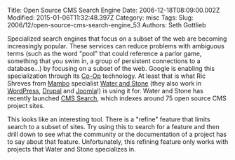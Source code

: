 Title: Open Source CMS Search Engine
Date: 2006-12-18T08:09:00.002Z
Modified: 2015-01-06T11:32:48.397Z
Category: misc
Tags: 
Slug: 2006/12/open-source-cms-search-engine_53
Authors: Seth Gottlieb

Specialized search engines that focus on a subset of the web are becoming increasingly popular.  These services can reduce problems with ambiguous terms (such as the word "pool" that could reference a parlor game, something that you swim in, a group of persistent connections to a database...) by focusing on a subset of the web.  Google is enabling this specialization through its [Co-Op](http://google.com/coop) technology.  At least that is what Ric Shreves from [Mambo](http://www.mambo-foundation.org/) specialist [Water and Stone](http://waterandstone.com/) (they also work in [WordPress](http://wordpress.org), [Drupal](http://drupal.org) and [Joomla](http://joomla.org)!) is using it for.  Water and Stone has recently launched [CMS Search](http://cms-search.waterandstone.com), which indexes around 75 open source CMS project sites.   
  
This looks like an interesting tool.  There is a "refine" feature that limits search to a subset of sites.  Try using this to search for a feature and then drill down to see what the community or the documentation of a project has to say about that feature.   Unfortunately, this refining feature only works with projects that Water and Stone specializes in.
